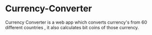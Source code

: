 # Currency-Converter
Currency Converter is a web app which converts currency's from 60 different countries , it also calculates bit coins of those currency.
